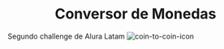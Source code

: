 # <h1 align="center">Conversor de Monedas</h1>
Segundo challenge de Alura Latam
![coin-to-coin-icon](https://github.com/AxlBC/conversor-de-monedas/assets/62124146/22138cd6-86f4-43d5-b08a-d8f588b92217)
